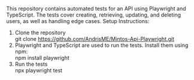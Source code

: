 This repository contains automated tests for an API using Playwright and TypeScript. The tests cover creating, retrieving, updating, and deleting users, as well as handling edge cases.
Setup Instructions:
  1. Clone the repository  
     git clone https://github.com/AndrisME/Mintos-Api-Playwright.git  
  3. Playwright and TypeScript are used to run the tests. Install them using npm:  
     npm install playwright  
  5. Run the tests  
     npx playwright test  
